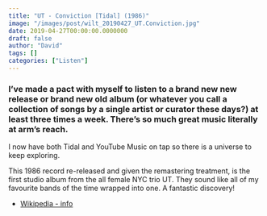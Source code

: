 ```yaml
---
title: "UT - Conviction [Tidal] (1986)"
image: "/images/post/wilt_20190427_UT.Conviction.jpg"
date: 2019-04-27T00:00:00.0000000
draft: false
author: "David"
tags: []
categories: ["Listen"]
---
```

### I’ve made a pact with myself to listen to a brand new new release or brand new old album (or whatever you call a collection of songs by a single artist or curator these days?) at least three times a week. There’s so much great music literally at arm’s reach. 

 I now have both Tidal and YouTube Music on tap so there is a universe to keep exploring. 

 This 1986 record re-released and given the remastering treatment, is the first studio album from the all female NYC trio UT. They sound like all of my favourite bands of the time wrapped into one. A fantastic discovery!

-  [Wikipedia - info](https://en.wikipedia.org/wiki/Ut_%28band%29)